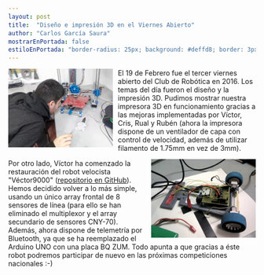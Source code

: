 ```yaml
---
layout: post
title:  "Diseño e impresión 3D en el Viernes Abierto"
author: "Carlos García Saura"
mostrarEnPortada: false
estiloEnPortada: "border-radius: 25px; background: #deffd8; border: 3px solid #9bc594; padding: 20px; width: 90%;"
---
```


<img src="/actividades/PuertasAbiertas/2016_ViernesAbierto22enero/2016_22ene_Rual_e_Impresora3D.jpg" height="160px" style="float:left; margin-right:10px"/>

El 19 de Febrero fue el tercer viernes abierto del Club de Robótica en 2016. Los temas del día fueron el diseño y la impresión 3D. Pudimos mostrar nuestra impresora 3D en funcionamiento gracias a las mejoras implementadas por Víctor, Cris, Rual y Rubén (ahora la impresora dispone de un ventilador de capa con control de velocidad, además de utilizar filamento de 1.75mm en vez de 3mm).

<img src="/historia/robots/2013_Vector-9000/2013-02-27_vector9000_sinTapa.jpg" height="160px" style="float:right; margin-left:10px"/>

Por otro lado, Víctor ha comenzado la restauración del robot velocista "Véctor9000" ([repositorio en GitHub](https://github.com/CRM-UAM/Vector9000)). Hemos decidido volver a lo más simple, usando un único array frontal de 8 sensores de línea (para ello se han eliminado el multiplexor y el array secundario de sensores CNY-70). Además, ahora dispone de telemetría por Bluetooth, ya que se ha reemplazado el Arduino UNO con una placa BQ ZUM. Todo apunta a que gracias a éste robot podremos participar de nuevo en las próximas competiciones nacionales :-)

